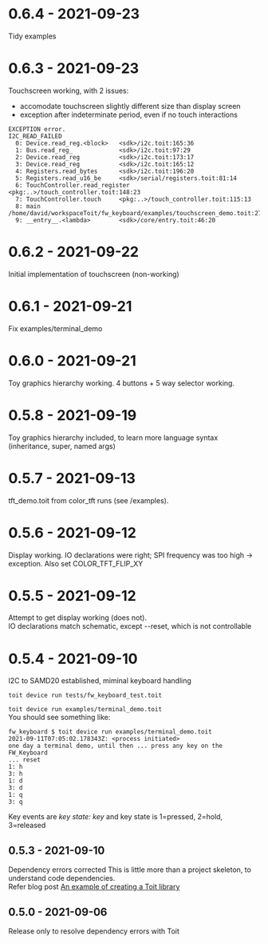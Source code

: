 # 0.6.4 - 2021-09-23
Tidy examples

# 0.6.3 - 2021-09-23
Touchscreen working, with 2 issues:  
- accomodate touchscreen slightly different size than display screen
- exception after indeterminate period, even if no touch interactions
```
EXCEPTION error. 
I2C_READ_FAILED
  0: Device.read_reg.<block>   <sdk>/i2c.toit:165:36
  1: Bus.read_reg_             <sdk>/i2c.toit:97:29
  2: Device.read_reg           <sdk>/i2c.toit:173:17
  3: Device.read_reg           <sdk>/i2c.toit:165:12
  4: Registers.read_bytes      <sdk>/i2c.toit:196:20
  5: Registers.read_u16_be     <sdk>/serial/registers.toit:81:14
  6: TouchController.read_register <pkg:..>/touch_controller.toit:148:23
  7: TouchController.touch     <pkg:..>/touch_controller.toit:115:13
  8: main                      /home/david/workspaceToit/fw_keyboard/examples/touchscreen_demo.toit:27:25
  9: __entry__.<lambda>        <sdk>/core/entry.toit:46:20
```

# 0.6.2 - 2021-09-22
Initial implementation of touchscreen (non-working)

# 0.6.1 - 2021-09-21
Fix examples/terminal_demo

# 0.6.0 - 2021-09-21
Toy graphics hierarchy working.  4 buttons + 5 way selector working.

# 0.5.8 - 2021-09-19
Toy graphics hierarchy included, to learn more language syntax (inheritance, super, named args)

# 0.5.7 - 2021-09-13
tft_demo.toit from color_tft runs (see /examples).

# 0.5.6 - 2021-09-12
Display working.
IO declarations were right; SPI frequency was too high -> exception.  Also set COLOR_TFT_FLIP_XY

# 0.5.5 - 2021-09-12
Attempt to get display working (does not).  
IO declarations match schematic, except --reset, which is not controllable

# 0.5.4 - 2021-09-10
I2C to SAMD20 established, miminal keyboard handling

`toit device run tests/fw_keyboard_test.toit`  

`toit device run examples/terminal_demo.toit`  
You should see something like:  
```
fw_keyboard $ toit device run examples/terminal_demo.toit
2021-09-11T07:05:02.178343Z: <process initiated>
one day a terminal demo, until then ... press any key on the FW_Keyboard
... reset
1: h
3: h
1: d
3: d
1: q
3: q
```
Key events are  *key state: key* and key state is 1=pressed, 2=hold, 3=released

## 0.5.3 - 2021-09-10
Dependency errors corrected
This is little more than a project skeleton, to understand code dependencies.  
Refer blog post [An example of creating a Toit library](https://ekorau.com/2021/09/09/Creating-Library-Example.html)

## 0.5.0 - 2021-09-06
Release only to resolve dependency errors with Toit